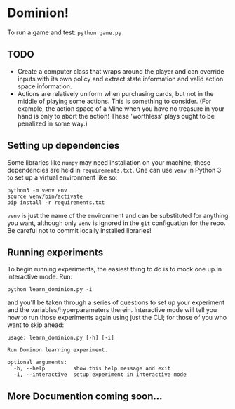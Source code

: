 # Dominion!

To run a game and test: `python game.py`

## TODO

- Create a computer class that wraps around the player and can override inputs with its own policy and extract state information and valid action space information.
- Actions are relatively uniform when purchasing cards, but not in the middle of playing some actions. This is something to consider. (For example, the action space of a Mine when you have no treasure in your hand is only to abort the action! These 'worthless' plays ought to be penalized in some way.)

## Setting up dependencies

Some libraries like `numpy` may need installation on your machine; these dependencies are held in `requirements.txt`. One can use `venv` in Python 3 to set up a virtual environment like so:

```shell
python3 -m venv env
source venv/bin/activate
pip install -r requirements.txt
```

`venv` is just the name of the environment and can be substituted for anything you want, although only `venv` is ignored in the `git` configuation for the repo. Be careful not to commit locally installed libraries!

## Running experiments

To begin running experiments, the easiest thing to do is to mock one up in interactive mode. Run:

```shell
python learn_dominion.py -i
```

and you'll be taken through a series of questions to set up your experiment and the variables/hyperparameters therein. Interactive mode will tell you how to run those experiments again using just the CLI; for those of you who want to skip ahead:

```
usage: learn_dominion.py [-h] [-i]

Run Dominon learning experiment.

optional arguments:
  -h, --help         show this help message and exit
  -i, --interactive  setup experiment in interactive mode
```

## More Documention coming soon...